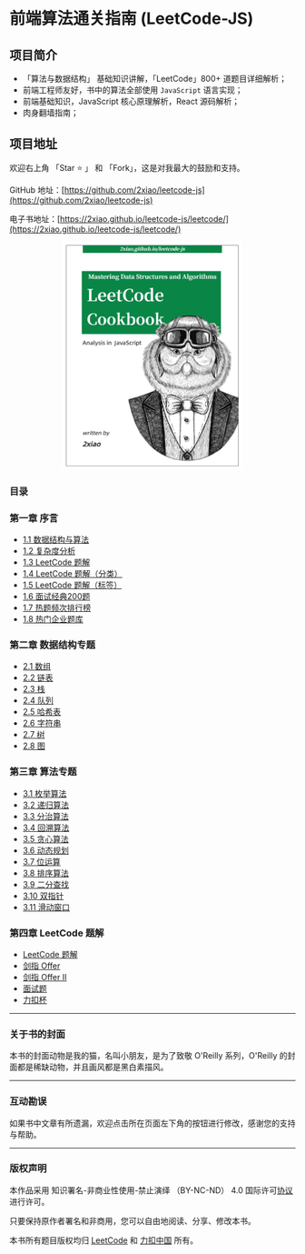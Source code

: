 # 前端算法通关指南 (LeetCode-JS)

## 项目简介

- 「算法与数据结构」 基础知识讲解，「LeetCode」800+ 道题目详细解析；
- 前端工程师友好，书中的算法全部使用 `JavaScript` 语言实现；
- 前端基础知识，JavaScript 核心原理解析，React 源码解析；
- 肉身翻墙指南；

## 项目地址

欢迎右上角 「Star ⭐️ 」 和 「Fork」，这是对我最大的鼓励和支持。

GitHub 地址：[https://github.com/2xiao/leetcode-js](https://github.com/2xiao/leetcode-js)

电子书地址：[https://2xiao.github.io/leetcode-js/leetcode/](https://2xiao.github.io/leetcode-js/leetcode/)

<p align="center">
  <img src="./assets/images/leetcode-js-logo.png" alt="logo" height="400"/>
</p>

### 目录

### 第一章 序言

- [1.1 数据结构与算法](https://2xiao.github.io/leetcode-js/leetcode/outline/0_table)
- [1.2 复杂度分析](https://2xiao.github.io/leetcode-js/leetcode/outline/1_complexity)
- [1.3 LeetCode 题解](https://2xiao.github.io/leetcode-js/leetcode/outline/2_solution_list)
- [1.4 LeetCode 题解（分类）](https://2xiao.github.io/leetcode-js/leetcode/outline/3_categories_list)
- [1.5 LeetCode 题解（标签）](https://2xiao.github.io/leetcode-js/leetcode/outline/4_tag_list)
- [1.6 面试经典200题](https://2xiao.github.io/leetcode-js/leetcode/outline/5_top_200_list)
- [1.7 热题频次排行榜](https://2xiao.github.io/leetcode-js/leetcode/outline/6_frequency_list)
- [1.8 热门企业题库](https://2xiao.github.io/leetcode-js/leetcode/outline/7_company_list)

### 第二章 数据结构专题

- [2.1 数组](https://2xiao.github.io/leetcode-js/leetcode/ds/0_array)
- [2.2 链表](https://2xiao.github.io/leetcode-js/leetcode/ds/1_linked_list)
- [2.3 栈](https://2xiao.github.io/leetcode-js/leetcode/ds/2_stack)
- [2.4 队列](https://2xiao.github.io/leetcode-js/leetcode/ds/3_queue)
- [2.5 哈希表](https://2xiao.github.io/leetcode-js/leetcode/ds/4_hash_table)
- [2.6 字符串](https://2xiao.github.io/leetcode-js/leetcode/ds/5_string)
- [2.7 树](https://2xiao.github.io/leetcode-js/leetcode/ds/6_tree)
- [2.8 图](https://2xiao.github.io/leetcode-js/leetcode/ds/7_graph)

### 第三章 算法专题

- [3.1 枚举算法](https://2xiao.github.io/leetcode-js/leetcode/algorithm/0_enumeration)
- [3.2 递归算法](https://2xiao.github.io/leetcode-js/leetcode/algorithm/1_recursion)
- [3.3 分治算法](https://2xiao.github.io/leetcode-js/leetcode/algorithm/2_divide_conquer)
- [3.4 回溯算法](https://2xiao.github.io/leetcode-js/leetcode/algorithm/3_backtracking)
- [3.5 贪心算法](https://2xiao.github.io/leetcode-js/leetcode/algorithm/4_greed)
- [3.6 动态规划](https://2xiao.github.io/leetcode-js/leetcode/algorithm/5_dynamic_programming)
- [3.7 位运算](https://2xiao.github.io/leetcode-js/leetcode/algorithm/6_bit)
- [3.8 排序算法](https://2xiao.github.io/leetcode-js/leetcode/algorithm/7_sort)
- [3.9 二分查找](https://2xiao.github.io/leetcode-js/leetcode/algorithm/8_binary_search)
- [3.10 双指针](https://2xiao.github.io/leetcode-js/leetcode/algorithm/9_two_pointer)
- [3.11 滑动窗口](https://2xiao.github.io/leetcode-js/leetcode/algorithm/10_slide_window)

### 第四章 LeetCode 题解

- [LeetCode 题解](https://2xiao.github.io/leetcode-js/leetcode/solution/0001-0099)
- [剑指 Offer](https://2xiao.github.io/leetcode-js/leetcode/solution/Offer)
- [剑指 Offer II](https://2xiao.github.io/leetcode-js/leetcode/solution/Offer-II)
- [面试题](https://2xiao.github.io/leetcode-js/leetcode/solution/Interviews)
- [力扣杯](https://2xiao.github.io/leetcode-js/leetcode/solution/LCP)

---

### 关于书的封面

本书的封面动物是我的猫，名叫小朋友，是为了致敬 O'Reilly 系列，O'Reilly 的封面都是稀缺动物，并且画风都是黑白素描风。

---

### 互动勘误

如果书中文章有所遗漏，欢迎点击所在页面左下角的按钮进行修改，感谢您的支持与帮助。

---

### 版权声明

本作品采用 知识署名-非商业性使用-禁止演绎 （BY-NC-ND） 4.0 国际许可[协议](https://creativecommons.org/licenses/by-nc-nd/4.0/legalcode.zh-Hans) 进行许可。

只要保持原作者署名和非商用，您可以自由地阅读、分享、修改本书。

本书所有题目版权均归 [LeetCode](https://leetcode.com/) 和 [力扣中国](https://leetcode-cn.com/) 所有。
